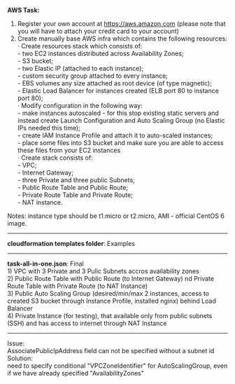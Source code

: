 <b>AWS Task:</b><br>

1. Register your own account at https://aws.amazon.com (please note that you will have to attach your credit card to your account)<br>
2. Create manually base AWS infra which contains the following resources:<br>
            · Create resources stack which consists of:<br>
                        - two EC2 instances distributed across Availability Zones;<br>
                        - S3 bucket;<br>
                        - two Elastic IP (attached to each instance);<br>
                        - custom security group attached to every instance;<br>
                        - EBS volumes any size attached as root device (of type magnetic);<br>
                        - Elastic Load Balancer for instances created (ELB port 80 to instance port 80);<br>
            · Modify configuration in the following way:<br>
                        - make instances autoscaled - for this stop existing static servers and instead create Launch Configuration and Auto Scaling Group (no Elastic IPs needed this time);<br>
                        - create IAM Instance Profile and attach it to auto-scaled instances;<br>
                        - place some files into S3 bucket and make sure you are able to access these files from your EC2 instances<br>
            · Create stack consists of:<br>
                        - VPC;<br>
                        - Internet Gateway;<br>
                        - three Private and three public Subnets;<br>
                        - Public Route Table and Public Route;<br>
                        - Private Route Table and Private Route;<br>
                        - NAT instance.<br>

Notes: instance type should be t1.micro or t2.micro, AMI - official CentOS 6 image.
<hr>
<b>cloudformation templates folder</b>: Examples<br>
<hr>
<b>task-all-in-one.json</b>: Final<br>
1) VPC with 3 Private and 3 Pulic Subnets accros availability zones<br>
2) Public Route Table with Public Route (to Internet Gateway) nd Private Route Table with Private Route (to NAT Instance) <br>
3) Public Auto Scaling Group (desired/min/max 2 instances, access to created S3 bucket through Instance Profile, installed nginx) behind Load Balancer<br>
4) Private Instance (for testing), that available only from public subnets (SSH) and has access to internet through NAT Instance <br>

<hr>
Issue:<br>
AssociatePublicIpAddress field can not be specified without a subnet id<br>
Solution:<br>
need to specify conditional "VPCZoneIdentifier" for AutoScalingGroup, even if we have already specified "AvailabilityZones"


